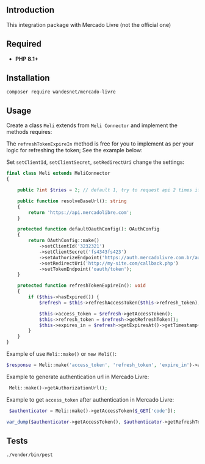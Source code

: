 ## Introduction

This integration package with Mercado Livre (not the official one)

## Required

- **PHP 8.1+**

## Installation

    composer require wandesnet/mercado-livre

## Usage

Create a class `Meli` extends from `Meli Connector` and implement the methods requires:

The `refreshTokenExpireIn` method is free for you to implement as per your logic for refreshing the token; See the example below:

Set `setClientId`, `setClientSecret`, `setRedirectUri` change the settings:

```php
final class Meli extends MeliConnector
{

    public ?int $tries = 2; // default 1, try to request api 2 times if fail

    public function resolveBaseUrl(): string
    {
        return 'https://api.mercadolibre.com';
    }

    protected function defaultOauthConfig(): OAuthConfig
    {
        return OAuthConfig::make()
            ->setClientId('3232321')
            ->setClientSecret('fs4343fs423')
            ->setAuthorizeEndpoint('https://auth.mercadolivre.com.br/authorization')
            ->setRedirectUri('http://my-site.com/callback.php')
            ->setTokenEndpoint('oauth/token');
    }

    protected function refreshTokenExpireIn(): void
    {
        if ($this->hasExpired()) {
            $refresh = $this->refreshAccessToken($this->refresh_token);

            $this->access_token = $refresh->getAccessToken();
            $this->refresh_token = $refresh->getRefreshToken();
            $this->expires_in = $refresh->getExpiresAt()->getTimestamp();
        }
    }
}
```

Example of use `Meli::make()` or `new Meli()`:

```php
$response = Meli::make('access_token', 'refresh_token', 'expire_in')->auth()->request()->order(123456789);
```

Example to generate authentication url in Mercado Livre:

```php
 Meli::make()->getAuthorizationUrl();
```

Example to get `access_token` after authentication in Mercado Livre:

```php
 $authenticator = Meli::make()->getAccessToken($_GET['code']);

var_dump($authenticator->getAccessToken(), $authenticator->getRefreshToken(), $authenticator->getExpiresAt()->getTimestamp());

```

## Tests

    ./vendor/bin/pest

